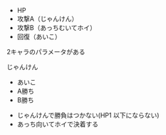 - HP
- 攻撃A（じゃんけん）
- 攻撃B（あっちむいてホイ）
- 回復（あいこ）

2キャラのパラメータがある

じゃんけん
- あいこ
- A勝ち
- B勝ち

* じゃんけんで勝負はつかない(HP1 以下にならない)
* あっち向いてホイで決着する

